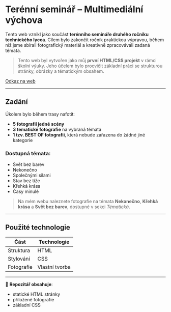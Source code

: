 # Terénní seminář – Multimediální výchova
Tento web vznikl jako součást **terénního semináře druhého ročníku technického lycea**. Cílem bylo zakončit ročník praktickou výpravou, během níž jsme sbírali fotografický materiál a kreativně zpracovávali zadaná témata.
> Tento web byl vytvořen jako můj **první HTML/CSS projekt** v rámci školní výuky. Jeho účelem bylo procvičit základní práci se strukturou stránky, obrázky a tématickým obsahem.

[Odkaz na web](https://tomaspacak.github.io/prezentace_Terenni_seminar/)

---

## Zadání
Úkolem bylo během trasy nafotit:
- **5 fotografií jedné scény**
- **3 tematické fotografie** na vybraná témata
- **1 tzv. BEST OF fotografii**, která nebude zařazena do žádné jiné kategorie

### Dostupná témata:
- Svět bez barev  
- Nekonečno  
- Společnými silami  
- Stav bez tíže  
- Křehká krása  
- Časy minulé  

> Na mém webu naleznete fotografie na témata **Nekonečno**, **Křehká krása** a **Svět bez barev**, dostupné v sekci *Tématická*.

---

## Použité technologie

| Část       | Technologie        |
|------------|--------------------|
| Struktura  | HTML               |
| Stylování  | CSS                |
| Fotografie | Vlastní tvorba     |




---

📁 **Repozitář obsahuje**:  
- statické HTML stránky  
- přiložené fotografie  
- základní CSS
